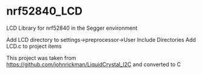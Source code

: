 # nrf52840_LCD
LCD Library for nrf52840 in the Segger environment

Add LCD directory to settings->preprocessor->User Include Directories
Add LCD.c to project items

This project was taken from https://github.com/johnrickman/LiquidCrystal_I2C and converted to C
